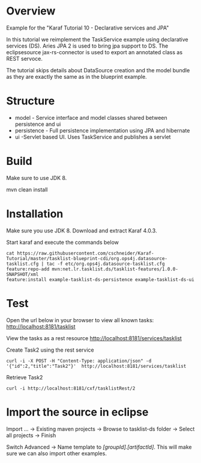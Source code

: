 # Overview

Example for the "Karaf Tutorial 10 - Declarative services and JPA" 

In this tutorial we reimplement the TaskService example using declarative services (DS).
Aries JPA 2 is used to bring jpa support to DS. The eclipsesource jax-rs-connector is used to
export an annotated class as REST servoce.

The tutorial skips details about DataSource creation and the model bundle as they are exactly the
same as in the blueprint example. 

# Structure

* model - Service interface and model classes shared between persistence and ui
* persistence - Full persistence implementation using JPA and hibernate
* ui -Servlet based UI. Uses TaskService and publishes a servlet 

# Build

Make sure to use JDK 8.

mvn clean install

# Installation

Make sure you use JDK 8.
Download and extract Karaf 4.0.3.

Start karaf and execute the commands below

	cat https://raw.githubusercontent.com/cschneider/Karaf-Tutorial/master/tasklist-blueprint-cdi/org.ops4j.datasource-tasklist.cfg | tac -f etc/org.ops4j.datasource-tasklist.cfg
	feature:repo-add mvn:net.lr.tasklist.ds/tasklist-features/1.0.0-SNAPSHOT/xml
	feature:install example-tasklist-ds-persistence example-tasklist-ds-ui

# Test

Open the url below in your browser to view all known tasks:
<http://localhost:8181/tasklist>

View the tasks as a rest resource
<http://localhost:8181/services/tasklist>

Create Task2 using the rest service

	curl -i -X POST -H "Content-Type: application/json" -d '{"id":2,"title":"Task2"}'  http://localhost:8181/services/tasklist

Retrieve Task2

	curl -i http://localhost:8181/cxf/tasklistRest/2

# Import the source in eclipse

Import ... -> Existing maven projects -> Browse to tasklist-ds folder -> Select all projects  -> Finish

Switch Advanced -> Name template to _[groupId].[artifactId]_. This will make sure we can also import other examples.
